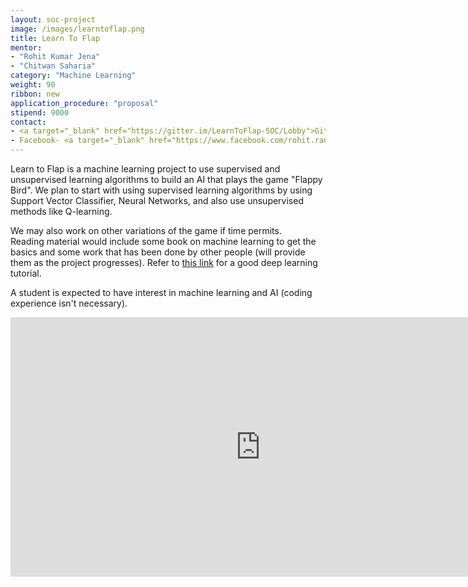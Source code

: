 ```yaml
---
layout: soc-project
image: /images/learntoflap.png
title: Learn To Flap
mentor: 
- "Rohit Kumar Jena"
- "Chitwan Saharia"
category: "Machine Learning"
weight: 90
ribbon: new
application_procedure: "proposal"
stipend: 9000
contact:
- <a target="_blank" href="https://gitter.im/LearnToFlap-SOC/Lobby">Gitter</a>
- Facebook- <a target="_blank" href="https://www.facebook.com/rohit.rango">Rohit Jena</a>, <a target="_blank" href="https://www.facebook.com/chitwaniit">Chitwan Saharia</a>
---
```


Learn to Flap is a machine learning project to use supervised and unsupervised learning algorithms to build an AI that plays the game "Flappy Bird". We plan to start with using supervised learning algorithms by using Support Vector Classifier, Neural Networks, and also use unsupervised methods like Q-learning.

<!--break-->

We may also work on other variations of the game if time permits.  
Reading material would include some book on machine learning to get the basics and some work that has been done by other people (will provide them as the project progresses). Refer to [this link](http://deeplearning.stanford.edu/tutorial/) for a good deep learning tutorial.

A student is expected to have interest in machine learning and AI (coding experience isn't necessary).

<center>
<iframe width="800" height="415" src="https://www.youtube.com/embed/unFUqHdWHaQ" frameborder="0" allowfullscreen></iframe>
</center>
<br/>
